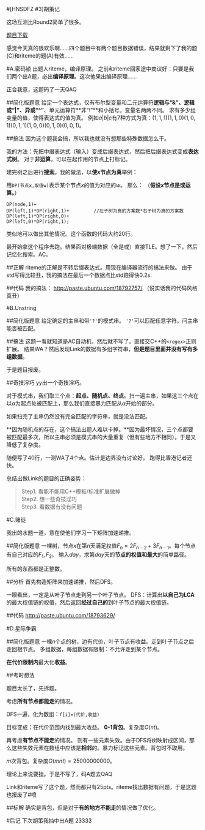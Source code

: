 #[HNSDFZ  #3]胡策记

这场互测比Round2简单了很多。

[题目下载](http://ruanxingzhi.coding.me/File/考题/HNSDFZ第3次欢乐互测.pdf)

感觉今天真的很欢乐啊……四个题目中有两个题目数据错误，结果就剩下了我的题(C)和riteme的题(A)有效……

#A.密码锁
出题人riteme，编译原理。
之前和riteme回家途中商议好：只要是我们两个出A题，必出**编译原理**。这次他果出编译原理……

正合我意，这题码了一天QAQ

##简化版题意
给定一个表达式，仅有布尔型变量和二元运算符**逻辑与“&”、逻辑或“|”、异或“^”**、单元运算符**非“!”**和小括号。变量名两两不同。
求有多少组变量的值，使得表达式的值为真。
例如$a|b|c$有7种方式为真：$(1,1,1)(1,1,0)(1,0,1)(0,1,1)(1,0,0)(0,1,0)(0,0,1)$。

##搞法
因为这个题我会搞，所以我也就没有想那些特殊数据怎么干。

我的方法：先把中缀表达式（输入）变成后缀表达式，然后把后缀表达式变成**表达式树**。
对于**非运算**，可以在起作用的节点上打标记。

建完树之后进行**搜索**。我的做法，以**使$x$节点为真**举例：


用``DP(节点x,取值w)``表示某个节点$x$的值为对应的$w$。
那么：
（**假设$x$节点是或运算。**）
```
DP(node,1)=
DP(left,1)*DP(right,1)+			//左子树为真的方案数*右子树为真的方案数
DP(left,1)*DP(right,0)+
DP(left,0)*DP(right,1);
```

类似地可以做出其他情况。这个函数的代码大约20行。

最开始拿这个程序去跑。结果面对极端数据（全是或）直接TLE。想了一下，然后记忆化搜索。AC。

##正解
riteme的正解是不转后缀表达式。用现在编译器流行的搞法来做。
由于std写得比较丑，我的搞法在最后一个数据点比std跑得快0.2s.


##代码
我的搞法：
http://paste.ubuntu.com/18792757/
（说实话我的代码风格真丑）

#B.Unstring

##简化版题意
给定确定的主串和带``'?'``的模式串。
``'?'``可以匹配任意字符。问主串能否被匹配。

##搞法
这题一看就知道是AC自动机，然后就不写了。直接交C++的``<regex>``正则扩展。
结果WA？然后发现Link的数据有多组字符串，**但是题目里面并没有写有多组数据**。

于是题目报废。

##奇技淫巧
yy出一个奇技淫巧。

对于模式串，我们取三个点：**起点、随机点、终点**。扫一遍主串，如果这三个点在以$\alpha$为起点处被匹配上，那么我们直接暴力匹配从$\alpha$开始的部分。

如果扫完了主串仍然没有完全匹配的字符串，就是没法匹配。

**因为随机点的存在，这个搞法出题人难以卡掉。**因为最坏情况，三个点都要被匹配最多次，所以主串必须是模式串的大量重复（但有些地方不相同）。于是又降低了复杂度。

随便写了40行，一测WA了4个点。估计是边界没有讨论好。
跑得比香港记者还快。

总结出做Link的题目的正确姿势：
>Step1.  看能不能用C++模板/标准扩展做掉     
>Step2.  想一些奇技淫巧   
>Step3.  看数据有没有问题    

#C.赌徒

我出的水题一道，意在使他们学习一下矩阵加速递推。

##简化版题意
一棵树，节点$x$在第$n$天满足权值$F_n=2F_{n-2}+3F_{n-1}$。每个节点有自己对应的$F_1,F_2$。
输入$day$，求第$day$天的**节点的权值和最大**的简单路径。

所有的东西都是正整数。

##分析
首先构造矩阵来加速递推，然后DFS。

一眼看出，一定是从叶子节点走到另一个叶子节点。
DFS：计算出**以自己为LCA**的最大权值链的权值，然后返回**经过自己的**到叶子节点的最大权值链。

##代码
http://paste.ubuntu.com/18793629/

#D.星际争霸

##简化版题意
一棵$n$个点的树，边有代价，叶子节点有收益。走到叶子节点之后走回根节点。
多组数据，每组数据有限制：不允许走到某个节点。

**在代价限制内**最大化**收益**。

##考时想法

题目太长了，先拆题。


考虑**所有节点都能走**的情况。

DFS一遍，化为数组：``f[i]=(代价,收益)``

目标变成：在代价范围内找到最大收益。
**0-1背包**。复杂度$O(nt)$。

再考虑**有节点不能走**的情况。
则有一些元素失效。由于DFS将树映射成区间，那么这些失效元素在数组中应该是**相邻**的。暴力标记这些元素。背包时不取用。

$m$次背包。复杂度$O(mnt)=25000000000$。

理论上来说要挂。于是不写了，码A题去QAQ

Link和riteme写了这个题，然而都只有25pts。riteme找出数据有问题，于是这题也报废了#喷

##标解
确实是背包，但是对于**有的地方不能走**的情况做了优化。


#后记
下次胡策我抽中出A题
23333


